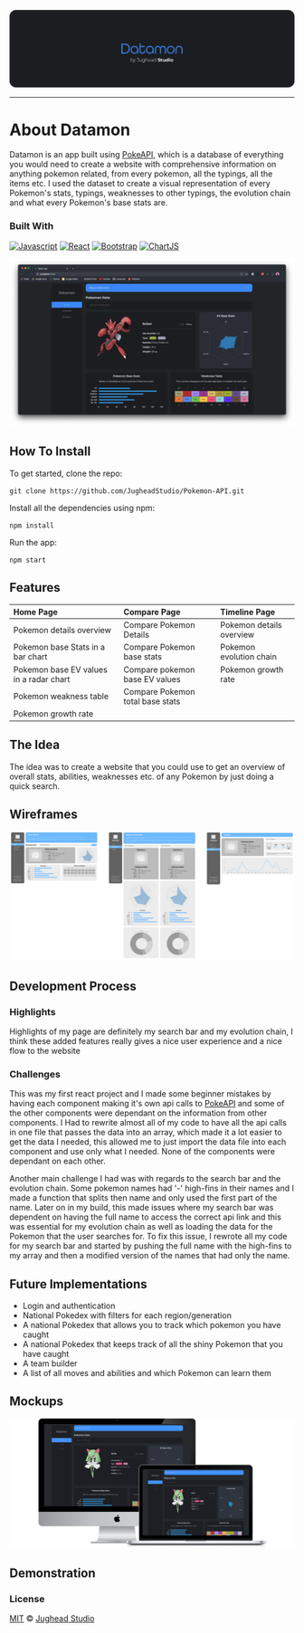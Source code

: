 ![Datamon Header Image](https://github.com/JugheadStudio/Github-assets/blob/main/Datamon/Github-header-blue.png)

- - - -

# About Datamon

Datamon is an app built using [PokeAPI](https://pokeapi.co/), which is a database of everything you would need to create a website with comprehensive information on anything pokemon related, from every pokemon, all the typings, all the items etc. I used the dataset to create a visual representation of every Pokemon's stats, typings, weaknesses to other typings, the evolution chain and what every Pokemon's base stats are.

### Built With
[![Javascript](https://img.shields.io/badge/JavaScript-323330?style=for-the-badge&logo=javascript&logoColor=F7DF1E)](https://www.javascript.com/)
[![React](https://img.shields.io/badge/React-20232A?style=for-the-badge&logo=react&logoColor=61DAFB)](https://react.dev/)
[![Bootstrap](https://img.shields.io/badge/Bootstrap-563D7C?style=for-the-badge&logo=bootstrap&logoColor=white)](https://getbootstrap.com/)
[![ChartJS](https://img.shields.io/badge/Chart.js-FF6384?style=for-the-badge&logo=chartdotjs&logoColor=white)](https://www.chartjs.org/)

![Datamon Screenshot](https://github.com/JugheadStudio/Github-assets/blob/main/Datamon/datamon-screenshot.png)

## How To Install

To get started, clone the repo:
```
git clone https://github.com/JugheadStudio/Pokemon-API.git
```

Install all the dependencies using npm:
```
npm install
```

Run the app:
```
npm start
```

## Features

| Home Page | Compare Page | Timeline Page |
| :--- | :--- | :--- |
| Pokemon details overview | Compare Pokemon Details | Pokemon details overview |
| Pokemon base Stats in a bar chart | Compare Pokemon base stats | Pokemon evolution chain |
| Pokemon base EV values in a radar chart | Compare pokemon base EV values | Pokemon growth rate |
| Pokemon weakness table | Compare Pokemon total base stats |  |
| Pokemon growth rate |  |  |

## The Idea

The idea was to create a website that you could use to get an overview of overall stats, abilities, weaknesses etc. of any Pokemon by just doing a quick search.

## Wireframes

![Wireframe](https://github.com/JugheadStudio/Github-assets/blob/main/Datamon/wireframes.png)

## Development Process

### Highlights
Highlights of my page are definitely my search bar and my evolution chain, I think these added features really gives a nice user experience and a nice flow to the website

### Challenges
This was my first react project and I made some beginner mistakes by having each component making it's own api calls to [PokeAPI](https://pokeapi.co/) and some of the other components were dependant on the information from other components. I Had to rewrite almost all of my code to have all the api calls in one file that passes the data into an array, which made it a lot easier to get the data I needed, this allowed me to just import the data file into each component and use only what I needed. None of the components were dependant on each other.

Another main challenge I had was with regards to the search bar and the evolution chain. Some pokemon names had '-' high-fins in their names and I made a function that splits then name and only used the first part of the name. Later on in my build, this made issues where my search bar was dependent on having the full name to access the correct api link and this was essential for my evolution chain as well as loading the data for the Pokemon that the user searches for. To fix this issue, I rewrote all my code for my search bar and started by pushing the full name with the high-fins to my array and then a modified version of the names that had only the name.

## Future Implementations

* Login and authentication
* National Pokedex with filters for each region/generation
* A national Pokedex that allows you to track which pokemon you have caught
* A national Pokedex that keeps track of all the shiny Pokemon that you have caught
* A team builder
* A list of all moves and abilities and which Pokemon can learn them

## Mockups

![Javascript](https://github.com/JugheadStudio/Github-assets/blob/main/Datamon/devices.png)

## Demonstration

### License
[MIT](LICENSE) © [Jughead Studio](https://github.com/JugheadStudio)
